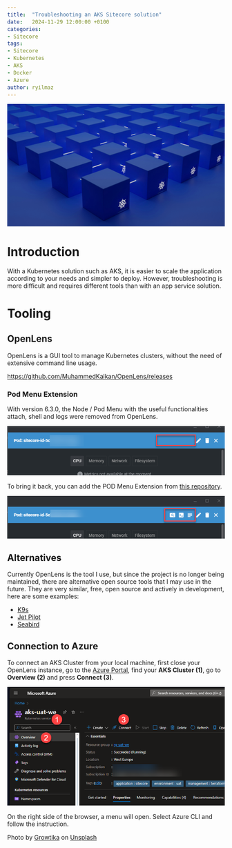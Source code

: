 ```yaml
---
title:  "Troubleshooting an AKS Sitecore solution"
date:   2024-11-29 12:00:00 +0100
categories:
- Sitecore
tags:
- Sitecore
- Kubernetes
- AKS
- Docker
- Azure
author: ryilmaz
---
```


![Kubernetes](../files/2024/12/09/kubernetes.jpg "Kubernetes")

# Introduction
With a Kubernetes solution such as AKS, it is easier to scale the application according to your needs and simpler to deploy. However, troubleshooting is more difficult and requires different tools than with an app service solution.

# Tooling


## OpenLens
OpenLens is a GUI tool to manage Kubernetes clusters, without the need of extensive command line usage.

https://github.com/MuhammedKalkan/OpenLens/releases

### Pod Menu Extension 
With version 6.3.0, the Node / Pod Menu with the useful functionalities attach, shell and logs were removed from OpenLens.

![MissingPodMenu](../files/2024/12/09/missing-pod-menu.png "Missing pod menu")

To bring it back, you can add the POD Menu Extension from [this repository](https://github.com/alebcay/openlens-node-pod-menu).

![PodMenu](../files/2024/12/09/pod-menu.png "Pod menu")

## Alternatives
Currently OpenLens is the tool I use, but since the project is no longer being maintained, there are alternative open source tools that I may use in the future. They are very similar, free, open source and actively in development, here are some examples:

* [K9s](https://github.com/derailed/k9s)
* [Jet Pilot](https://github.com/unxsist/jet-pilot)
* [Seabird](https://github.com/getseabird/seabird)

## Connection to Azure
To connect an AKS Cluster from your local machine, first close your OpenLens instance, go to the [Azure Portal](https://portal.azure.com), find your **AKS Cluster (1)**, go to **Overview (2)** and press **Connect (3)**.

![ConnectionToAzure](../files/2024/12/09/connection-to-azure.png "Connection to Azure")

On the right side of the browser, a menu will open. Select Azure CLI and follow the instruction.


Photo by <a href="https://unsplash.com/@growtika?utm_content=creditCopyText&utm_medium=referral&utm_source=unsplash">Growtika</a> on <a href="https://unsplash.com/photos/a-group-of-blue-boxes-ZfVyuV8l7WU?utm_content=creditCopyText&utm_medium=referral&utm_source=unsplash">Unsplash</a>
      